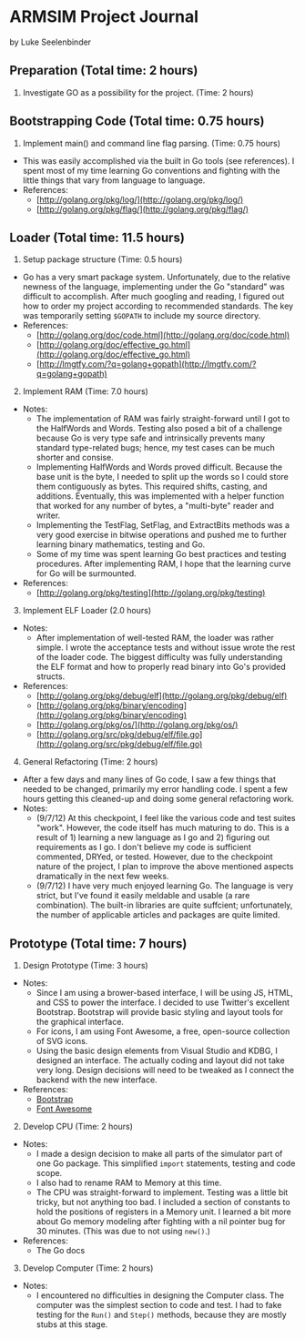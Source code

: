 # ARMSIM Project Journal
  by Luke Seelenbinder

## Preparation (Total time: 2 hours)
1. Investigate GO as a possibility for the project. (Time: 2 hours)

## Bootstrapping Code (Total time: 0.75 hours)
1. Implement main() and command line flag parsing. (Time: 0.75 hours)
  - This was easily accomplished via the built in Go tools (see references). I
    spent most of my time learning Go conventions and fighting with the little
    things that vary from language to language.
  - References:
    - [http://golang.org/pkg/log/](http://golang.org/pkg/log/)
    - [http://golang.org/pkg/flag/](http://golang.org/pkg/flag/)

## Loader (Total time: 11.5 hours)
1. Setup package structure (Time: 0.5 hours)
  - Go has a very smart package system. Unfortunately, due to the relative
    newness of the language, implementing under the Go "standard" was difficult
    to accomplish. After much googling and reading, I figured out how to order
    my project according to recommended standards. The key was temporarily
    setting `$GOPATH` to include my source directory.
  - References:
    - [http://golang.org/doc/code.html](http://golang.org/doc/code.html)
    - [http://golang.org/doc/effective_go.html](http://golang.org/doc/effective_go.html)
    - [http://lmgtfy.com/?q=golang+gopath](http://lmgtfy.com/?q=golang+gopath)
2. Implement RAM (Time: 7.0 hours)
  - Notes:
    - The implementation of RAM was fairly straight-forward until I got to the
      HalfWords and Words. Testing also posed a bit of a challenge because Go is
      very type safe and intrinsically prevents many standard type-related bugs;
      hence, my test cases can be much shorter and consise.
    - Implementing HalfWords and Words proved difficult. Because the base unit is
      the byte, I needed to split up the words so I could store them
      contiguously as bytes. This required shifts, casting, and additions.
      Eventually, this was implemented with a helper function that worked for
      any number of bytes, a "multi-byte" reader and writer.
    - Implementing the TestFlag, SetFlag, and ExtractBits methods was a very
      good exercise in bitwise operations and pushed me to further learning
      binary mathematics, testing and Go.
    - Some of my time was spent learning Go best practices and testing
      procedures. After implementing RAM, I hope that the learning curve for Go
      will be surmounted.
  - References:
    - [http://golang.org/pkg/testing](http://golang.org/pkg/testing)
3. Implement ELF Loader (2.0 hours)
  - Notes:
    - After implementation of well-tested RAM, the loader was rather simple.
      I wrote the acceptance tests and without issue wrote the rest of the
      loader code. The biggest difficulty was fully understanding the ELF
      format and how to properly read binary into Go's provided structs.
  - References:
    - [http://golang.org/pkg/debug/elf](http://golang.org/pkg/debug/elf)
    - [http://golang.org/pkg/binary/encoding](http://golang.org/pkg/binary/encoding)
    - [http://golang.org/pkg/os/](http://golang.org/pkg/os/)
    - [http://golang.org/src/pkg/debug/elf/file.go](http://golang.org/src/pkg/debug/elf/file.go)
4. General Refactoring (Time: 2 hours)
  - After a few days and many lines of Go code, I saw a few things that needed
    to be changed, primarily my error handling code. I spent a few hours
    getting this cleaned-up and doing some general refactoring work.
- Notes:
  - (9/7/12) At this checkpoint, I feel like the various code and test suites
    "work". However, the code itself has much maturing to do. This is a result
    of 1) learning a new language as I go and 2) figuring out requirements as I
    go. I don't believe my code is sufficient commented, DRYed, or tested.
    However, due to the checkpoint nature of the project, I plan to improve the
    above mentioned aspects dramatically in the next few weeks.
  - (9/7/12) I have very much enjoyed learning Go. The language is very strict,
    but I've found it easily meldable and usable (a rare combination). The
    built-in libraries are quite suffcient; unfortunately, the number of
    applicable articles and packages are quite limited.

## Prototype (Total time: 7 hours)
1. Design Prototype (Time: 3 hours)
  - Notes:
    - Since I am using a brower-based interface, I will be using JS, HTML, and
      CSS to power the interface. I decided to use Twitter's excellent
      Bootstrap. Bootstrap will provide basic styling and layout tools for the
      graphical interface.
    - For icons, I am using Font Awesome, a free, open-source collection of SVG
      icons.
    - Using the basic design elements from Visual Studio and KDBG, I designed an
      interface. The actually coding and layout did not take very long. Design
      decisions will need to be tweaked as I connect the backend with the new
      interface.
  - References:
    - [Bootstrap](http://twitter.github.com/bootstrap/index.html)
    - [Font Awesome](http://fortawesome.github.com/Font-Awesome/)
2. Develop CPU (Time: 2 hours)
  - Notes:
    - I made a design decision to make all parts of the simulator part of one Go
      package. This simplified `import` statements, testing and code scope.
    - I also had to rename RAM to Memory at this time.
    - The CPU was straight-forward to implement. Testing was a little bit
      tricky, but not anything too bad. I included a section of constants to
      hold the positions of registers in a Memory unit. I learned a bit more
      about Go memory modeling after fighting with a nil pointer bug for 30
      minutes. (This was due to not using `new()`.)
  - References:
    - The Go docs
3. Develop Computer (Time: 2 hours)
  - Notes:
    - I encountered no difficulties in designing the Computer class. The
      computer was the simplest section to code and test. I had to fake testing
      for the `Run()` and `Step()` methods, because they are mostly stubs at
      this stage.
